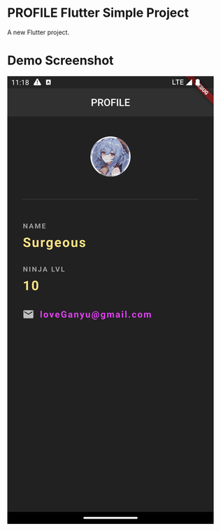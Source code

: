 # PROFILE Flutter Simple Project

A new Flutter project.

# Demo Screenshot
<img src="screenshot.png" alt="Demo Screenshot">
